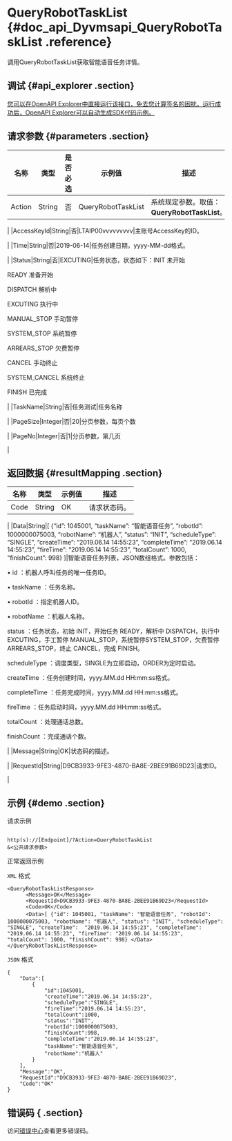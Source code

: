 # QueryRobotTaskList {#doc_api_Dyvmsapi_QueryRobotTaskList .reference}

调用QueryRobotTaskList获取智能语音任务详情。

## 调试 {#api_explorer .section}

[您可以在OpenAPI Explorer中直接运行该接口，免去您计算签名的困扰。运行成功后，OpenAPI Explorer可以自动生成SDK代码示例。](https://api.aliyun.com/#product=Dyvmsapi&api=QueryRobotTaskList&type=RPC&version=2017-05-25)

## 请求参数 {#parameters .section}

|名称|类型|是否必选|示例值|描述|
|--|--|----|---|--|
|Action|String|否|QueryRobotTaskList|系统规定参数。取值：**QueryRobotTaskList**。

 |
|AccessKeyId|String|否|LTAIP00vvvvvvvvv|主账号AccessKey的ID。

 |
|Time|String|否|2019-06-14|任务创建日期，yyyy-MM-dd格式。

 |
|Status|String|否|EXCUTING|任务状态，状态如下：INIT 未开始

 READY 准备开始

 DISPATCH 解析中

 EXCUTING 执行中

 MANUAL\_STOP 手动暂停

 SYSTEM\_STOP 系统暂停

 ARREARS\_STOP 欠费暂停

 CANCEL 手动终止

 SYSTEM\_CANCEL 系统终止

 FINISH 已完成

 |
|TaskName|String|否|任务测试|任务名称

 |
|PageSize|Integer|否|20|分页参数，每页个数

 |
|PageNo|Integer|否|1|分页参数，第几页

 |

## 返回数据 {#resultMapping .section}

|名称|类型|示例值|描述|
|--|--|---|--|
|Code|String|OK|请求状态码。

 |
|Data|String|\[ \{“id”: 1045001, “taskName”: “智能语音任务”, “robotId”: 1000000075003, “robotName”: “机器人”, “status”: “INIT”, “scheduleType”: “SINGLE”, “createTime”: “2019.06.14 14:55:23”, “completeTime”: “2019.06.14 14:55:23”, “fireTime”: “2019.06.14 14:55:23”, “totalCount”: 1000, “finishCount”: 998\} \]|智能语音任务列表，JSON数组格式。参数包括：

 • id ：机器人呼叫任务的唯一任务ID。

 • taskName ：任务名称。

 • robotId ：指定机器人ID。

 • robotName ：机器人名称。

 status ：任务状态，初始 INIT，开始任务 READY，解析中 DISPATCH，执行中 EXCUTING，手工暂停 MANUAL\_STOP，系统暂停SYSTEM\_STOP，欠费暂停 ARREARS\_STOP，终止 CANCEL，完成 FINISH。

 scheduleType ：调度类型，SINGLE为立即启动，ORDER为定时启动。

 createTime ：任务创建时间，yyyy.MM.dd HH:mm:ss格式。

 completeTime ：任务完成时间，yyyy.MM.dd HH:mm:ss格式。

 fireTime ：任务启动时间，yyyy.MM.dd HH:mm:ss格式。

 totalCount ：处理通话总数。

 finishCount ：完成通话个数。

 |
|Message|String|OK|状态码的描述。

 |
|RequestId|String|D9CB3933-9FE3-4870-BA8E-2BEE91B69D23|请求ID。

 |

## 示例 {#demo .section}

请求示例

``` {#request_demo}

http(s)://[Endpoint]/?Action=QueryRobotTaskList
&<公共请求参数>

```

正常返回示例

`XML` 格式

``` {#xml_return_success_demo}
<QueryRobotTaskListResponse>
	  <Message>OK</Message>
	  <RequestId>D9CB3933-9FE3-4870-BA8E-2BEE91B69D23</RequestId>
	  <Code>OK</Code>
	  <Data>[ {"id": 1045001, "taskName": "智能语音任务", "robotId": 1000000075003, "robotName": "机器人", "status": "INIT", "scheduleType": "SINGLE", "createTime":  "2019.06.14 14:55:23", "completeTime": "2019.06.14 14:55:23", "fireTime": "2019.06.14 14:55:23", "totalCount": 1000, "finishCount": 998} </Data>
</QueryRobotTaskListResponse>
```

`JSON` 格式

``` {#json_return_success_demo}
{
	"Data":[
		{
			"id":1045001,
			"createTime":"2019.06.14 14:55:23",
			"scheduleType":"SINGLE",
			"fireTime":"2019.06.14 14:55:23",
			"totalCount":1000,
			"status":"INIT",
			"robotId":1000000075003,
			"finishCount":998,
			"completeTime":"2019.06.14 14:55:23",
			"taskName":"智能语音任务",
			"robotName":"机器人"
		}
	],
	"Message":"OK",
	"RequestId":"D9CB3933-9FE3-4870-BA8E-2BEE91B69D23",
	"Code":"OK"
}
```

## 错误码 { .section}

访问[错误中心](https://error-center.aliyun.com/status/product/Dyvmsapi)查看更多错误码。

